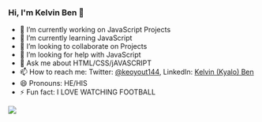 ### Hi, I'm Kelvin Ben 👋

- 🔭 I’m currently working on JavaScript Projects
- 🌱 I’m currently learning JavaScript
- 👯 I’m looking to collaborate on Projects
- 🤔 I’m looking for help with JavaScript
- 💬 Ask me about HTML/CSS/jAVASCRIPT
- 📫 How to reach me: Twitter: [@keoyout144](https://twitter.com/kevoyout144), LinkedIn: [Kelvin (Kyalo) Ben](https://www.linkedin.com/in/kelvin-ben-323043173/)
- 😄 Pronouns: HE/HIS
- ⚡ Fun fact: I LOVE WATCHING FOOTBALL

<img src = "https://github.com/Kelvin-Ben/github-stats/blob/master/generated/overview.svg">

